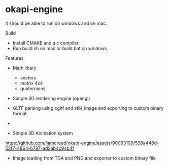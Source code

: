 # okapi-engine

It should be able to run on windows and on mac. 

Build
- Install CMAKE and a c compiler. 
- Run build.sh on mac or build.bat on windows

Features:

- Math libary
    - vectors
    - matrix 4x4
    - quaternions

- Simple 3D rendering engine (opengl)
  
- GLTF parsing using cgltf and stbi_image and exporting to custom binary format
- 
- Simple 3D Animation system

https://github.com/liamcreed/okapi-engine/assets/90063109/538a448d-53f7-4864-b787-ad2ab4c94b4f

- Image loading from TGA and PNG and exporter to custom binary file


